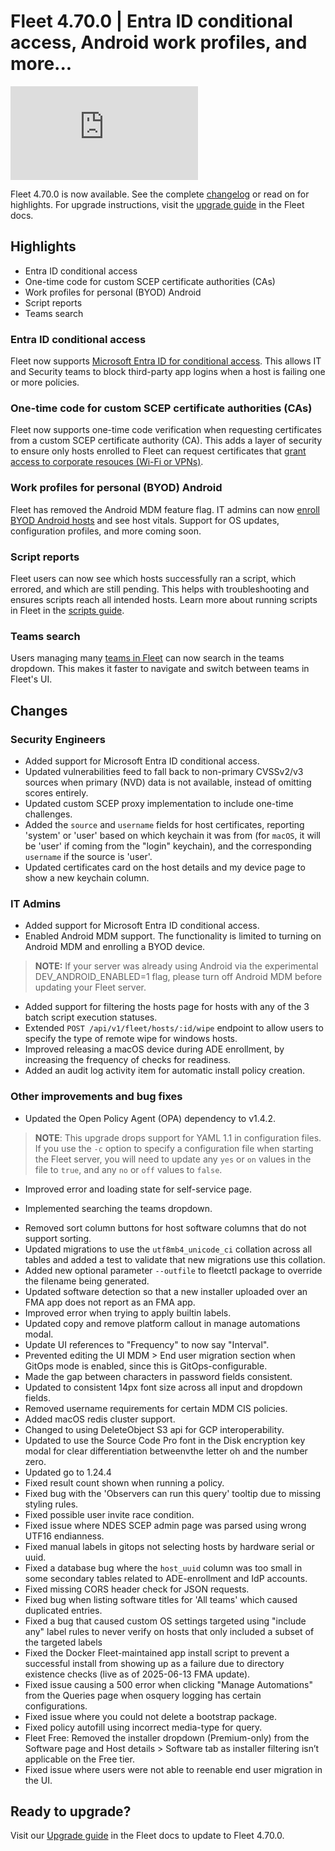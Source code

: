 # Fleet 4.70.0 | Entra ID conditional access, Android work profiles, and more...

<div purpose="embedded-content">
   <iframe src="https://www.youtube.com/embed/HxBQvlV14Lc?si=VLYS7QxPuP3TLbjG" frameborder="0" allowfullscreen></iframe>
</div>

Fleet 4.70.0 is now available. See the complete [changelog](https://github.com/fleetdm/fleet/releases/tag/fleet-v4.70.0) or read on for highlights. For upgrade instructions, visit the [upgrade guide](https://fleetdm.com/docs/deploying/upgrading-fleet) in the Fleet docs.

## Highlights

- Entra ID conditional access
- One-time code for custom SCEP certificate authorities (CAs)
- Work profiles for personal (BYOD) Android
- Script reports
- Teams search

### Entra ID conditional access

Fleet now supports [Microsoft Entra ID for conditional access](https://fleetdm.com/guides/entra-conditional-access-integration). This allows IT and Security teams to block third-party app logins when a host is failing one or more policies.

### One-time code for custom SCEP certificate authorities (CAs)

Fleet now supports one-time code verification when requesting certificates from a custom SCEP certificate authority (CA). This adds a layer of security to ensure only hosts enrolled to Fleet can request certificates that [grant access to corporate resouces (Wi-Fi or VPNs)](https://fleetdm.com/guides/connect-end-user-to-wifi-with-certificate).

### Work profiles for personal (BYOD) Android

Fleet has removed the Android MDM feature flag. IT admins can now [enroll BYOD Android hosts](https://fleetdm.com/guides/android-mdm-setup#basic-article) and see host vitals. Support for OS updates, configuration profiles, and more coming soon.

### Script reports

Fleet users can now see which hosts successfully ran a script, which errored, and which are still pending. This helps with troubleshooting and ensures scripts reach all intended hosts. Learn more about running scripts in Fleet in the [scripts guide](https://fleetdm.com/guides/scripts).

### Teams search

Users managing many [teams in Fleet](https://fleetdm.com/guides/teams) can now search in the teams dropdown. This makes it faster to navigate and switch between teams in Fleet's UI.

## Changes

### Security Engineers
- Added support for Microsoft Entra ID conditional access. 
- Updated vulnerabilities feed to fall back to non-primary CVSSv2/v3 sources when primary (NVD) data is not available, instead of omitting scores entirely.
- Updated custom SCEP proxy implementation to include one-time challenges.
- Added the `source` and `username` fields for host certificates, reporting 'system' or 'user' based on which keychain it was from (for `macOS`, it will be 'user' if coming from the "login" keychain), and the corresponding `username` if the source is 'user'.
- Updated certificates card on the host details and my device page to show a new keychain column.

### IT Admins
- Added support for Microsoft Entra ID conditional access. 
- Enabled Android MDM support. The functionality is limited to turning on Android MDM and enrolling a BYOD device. 
> **NOTE:** If your server was already using Android via the experimental DEV_ANDROID_ENABLED=1 flag, please turn off Android MDM before updating your Fleet server.
- Added support for filtering the hosts page for hosts with any of the 3 batch script execution statuses.
- Extended `POST /api/v1/fleet/hosts/:id/wipe` endpoint to allow users to specify the type of remote wipe for windows hosts.
- Improved releasing a macOS device during ADE enrollment, by increasing the frequency of checks for readiness.
- Added an audit log activity item for automatic install policy creation.

### Other improvements and bug fixes
- Updated the Open Policy Agent (OPA) dependency to v1.4.2. 
> **NOTE**: This upgrade drops support for YAML 1.1 in configuration files. If you use the `-c` option to specify a configuration file when starting the Fleet server, you will need to update any `yes` or `on` values in the file to `true`, and any `no` or `off` values to `false`.
- Improved error and loading state for self-service page.
* Implemented searching the teams dropdown.
- Removed sort column buttons for host software columns that do not support sorting.
- Updated migrations to use the `utf8mb4_unicode_ci` collation across all tables and added a test to validate that new migrations use this collation.
- Added new optional parameter `--outfile` to fleetctl package to override the filename being generated.
- Updated software detection so that a new installer uploaded over an FMA app does not report as an FMA app. 
- Improved error when trying to apply builtin labels.
- Updated copy and remove platform callout in manage automations modal.
- Update UI references to "Frequency" to now say "Interval".
- Prevented editing the UI MDM > End user migration section when GitOps mode is enabled, since this is GitOps-configurable.
- Made the gap between characters in password fields consistent.
- Updated to consistent 14px font size across all input and dropdown fields.
- Removed username requirements for certain MDM CIS policies.
- Added macOS redis cluster support.
- Changed to using DeleteObject S3 api for GCP interoperability.
- Updated to use the Source Code Pro font in the Disk encryption key modal for clear differentiation betweenvthe letter oh and the number zero.
- Updated go to 1.24.4
- Fixed result count shown when running a policy.
- Fixed bug with the 'Observers can run this query' tooltip due to missing styling rules.
- Fixed possible user invite race condition.
- Fixed issue where NDES SCEP admin page was parsed using wrong UTF16 endianness.
- Fixed manual labels in gitops not selecting hosts by hardware serial or uuid.
- Fixed a database bug where the `host_uuid` column was too small in some secondary tables related to ADE-enrollment and IdP accounts.
- Fixed missing CORS header check for JSON requests.
- Fixed bug when listing software titles for 'All teams' which caused duplicated entries.
- Fixed a bug that caused custom OS settings targeted using "include any" label rules to never verify on hosts that only included a subset of the targeted labels
- Fixed the Docker Fleet-maintained app install script to prevent a successful install from showing
up as a failure due to directory existence checks (live as of 2025-06-13 FMA update).
- Fixed issue causing a 500 error when clicking "Manage Automations" from the Queries page when osquery logging has certain configurations.
- Fixed issue where you could not delete a bootstrap package.
- Fixed policy autofill using incorrect media-type for query.
- Fleet Free: Removed the installer dropdown (Premium-only) from the Software page and Host details > Software tab as installer filtering isn’t applicable on the Free tier.
- Fixed issue where users were not able to reenable end user migration in the UI.

## Ready to upgrade?

Visit our [Upgrade guide](https://fleetdm.com/docs/deploying/upgrading-fleet) in the Fleet docs to update to Fleet 4.70.0.

<meta name="category" value="releases">
<meta name="authorFullName" value="Noah Talerman">
<meta name="authorGitHubUsername" value="noahtalerman">
<meta name="publishedOn" value="2025-06-27">
<meta name="articleTitle" value="Fleet 4.70.0 | Entra ID conditional access, Android work profiles, and more...">
<meta name="articleImageUrl" value="../website/assets/images/articles/fleet-4.70.0-1600x900@2x.png">
